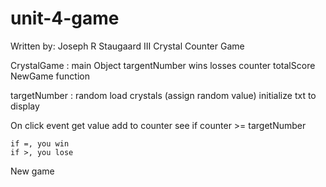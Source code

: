 # unit-4-game
Written by: Joseph R Staugaard III
Crystal Counter Game

CrystalGame : main  Object
    targentNumber
    wins
    losses
    counter
    totalScore
    NewGame function

targetNumber : random
load crystals (assign random value)
initialize txt to display

On click event
    get value
    add to counter
    see if counter >= targetNumber

    if =, you win
    if >, you lose

New game